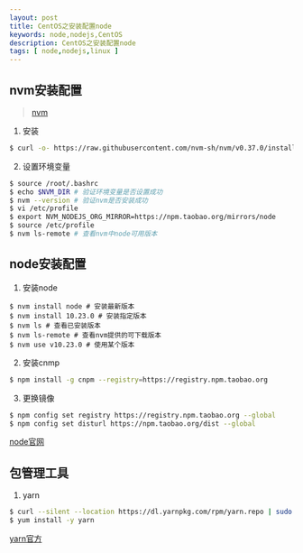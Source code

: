 ```yaml
---
layout: post
title: CentOS之安装配置node
keywords: node,nodejs,CentOS
description: CentOS之安装配置node
tags: [ node,nodejs,linux ]
---
```


## nvm安装配置
> [nvm](https://github.com/nvm-sh/nvm)

1. 安装
```bash
$ curl -o- https://raw.githubusercontent.com/nvm-sh/nvm/v0.37.0/install.sh | bash

```

2. 设置环境变量
```bash
$ source /root/.bashrc
$ echo $NVM_DIR # 验证环境变量是否设置成功
$ nvm --version # 验证nvm是否安装成功
$ vi /etc/profile
$ export NVM_NODEJS_ORG_MIRROR=https://npm.taobao.org/mirrors/node
$ source /etc/profile
$ nvm ls-remote # 查看nvm中node可用版本
```

## node安装配置

1. 安装node
```
$ nvm install node # 安装最新版本
$ nvm install 10.23.0 # 安装指定版本
$ nvm ls # 查看已安装版本
$ nvm ls-remote # 查看nvm提供的可下载版本
$ nvm use v10.23.0 # 使用某个版本
```

2. 安装cnmp
```bash
$ npm install -g cnpm --registry=https://registry.npm.taobao.org
```

3. 更换镜像
```bash
$ npm config set registry https://registry.npm.taobao.org --global
$ npm config set disturl https://npm.taobao.org/dist --global
```
[node官网](https://nodejs.org/zh-cn/)

## 包管理工具

1. yarn
```bash
$ curl --silent --location https://dl.yarnpkg.com/rpm/yarn.repo | sudo tee /etc/yum.repos.d/yarn.repo
$ yum install -y yarn
```
[yarn官方](https://classic.yarnpkg.com/zh-Hans/)

